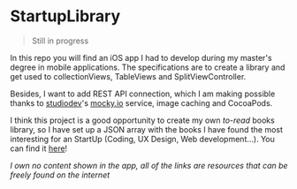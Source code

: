 StartupLibrary
============
>Still in progress

In this repo you will find an iOS app I had to develop during my master's degree in mobile applications.
The specifications are to create a library and get used to collectionViews, TableViews and SplitViewController.

Besides, I want to add REST API connection, which I am making possible thanks to [studiodev](https://twitter.com/studiodev)'s  [mocky.io](https://github.com/studiodev/mocky) service, image caching and CocoaPods.

I think this project is a good opportunity to create my own *to-read* books library, so I have set up a JSON array with the books I have found the most interesting for an StartUp (Coding, UX Design, Web development...). You can find it [here](http://www.mocky.io/v2/55437ec6c1198d9616479ddb)!

*I own no content shown in the app, all of the links are resources that can be freely found on the internet*
